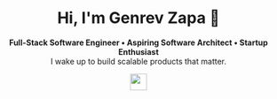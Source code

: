 <h1 align="center">
  Hi, I'm Genrev Zapa 👋
</h1>

<p align="center">
  <b>
    Full-Stack Software Engineer • Aspiring Software Architect • Startup Enthusiast
  </b>
  <br>
  I wake up to build scalable products that matter.
</p>

<p align="center">
  <a href="mailto:zapagenrevdale@gmail.com">
      <img src="https://zapagenrevdale-github.s3.ap-southeast-1.amazonaws.com/gmail.png" height="30"/>
  </a>
</p>
